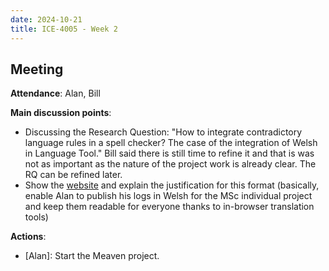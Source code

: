 ```yaml
---
date: 2024-10-21
title: ICE-4005 - Week 2
---
```

## Meeting

**Attendance**: Alan, Bill

**Main discussion points**:
  - Discussing the Research Question: "How to integrate contradictory language rules in a spell checker? The case of the integration of Welsh in Language Tool." Bill said there is still time to refine it and that is was not as important as the nature of the project work is already clear. The RQ can be refined later.
  - Show the [website](https://oktogazh.github.io/) and explain the justification for this format (basically, enable Alan to publish his logs in Welsh for the MSc individual project and keep them readable for everyone thanks to in-browser translation tools)

**Actions**:
  - [Alan]: Start the Meaven project.
